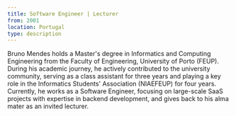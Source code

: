 ```yaml
---
title: Software Engineer | Lecturer
from: 2001
location: Portugal
type: description
---
```


Bruno Mendes holds a Master's degree in Informatics and Computing Engineering from the Faculty of Engineering, University of Porto (FEUP). During his academic journey, he actively contributed to the university community, serving as a class assistant for three years and playing a key role in the Informatics Students' Association (NIAEFEUP) for four years. Currently, he works as a Software Engineer, focusing on large-scale SaaS projects with expertise in backend development, and gives back to his alma mater as an invited lecturer.
